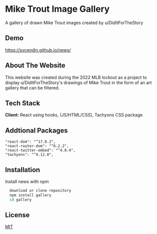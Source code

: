 # Mike Trout Image Gallery

A gallery of drawn Mike Trout images created by u/DidItForTheStory

## Demo
https://sycendin.github.io/news/

## About The Website
This website was created during the 2022 MLB lockout as a project to display u/DidItForTheStory's drawings of Mike Trout in the form of an art gallery that can be filtered.


## Tech Stack

**Client:** React using hooks, (JS/HTML/CSS), Tachyons CSS package

## Addtional Packages
```
"react-dom": "^17.0.2",
"react-router-dom": "^6.2.2",
"react-twitter-embed": "^4.0.4",
"tachyons": "^4.12.0",
```
## Installation

Install news with npm

```bash
  download or clone repository
  npm install gallery
  cd gallery
```
    
## License

[MIT](https://choosealicense.com/licenses/mit/)
